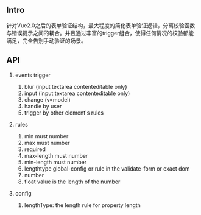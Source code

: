 ## Intro
针对Vue2.0之后的表单验证结构，最大程度的简化表单验证逻辑，分离校验函数与错误提示之间的耦合。并且通过丰富的trigger组合，使得任何情况的校验都能满足，完全告别手动验证的场景。

## API

1. events trigger
    1. blur (input textarea contenteditable only)
    2. input (input textarea contenteditable only)
    3. change (v=model)
    4. handle by user
    5. trigger by other element's rules

2. rules
    1. min must number
    2. max must number
    3. required
    4. max-length must number
    5. min-length must number
    6. lengthtype global-config or rule in the validate-form or exact dom
    7. number
    8. float value is the length of the number

3. config
    1. lengthType: the length rule for property length